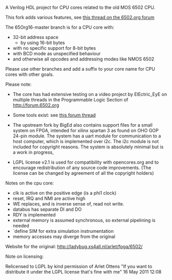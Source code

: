 A Verilog HDL project for CPU cores related to the old MOS 6502 CPU.

This fork adds various features, see [this thread on the 6502.org forum](http://forum.6502.org/viewtopic.php?f=10&t=1842)

The 65Org16-master branch is for a CPU core with:
  - 32-bit address space
    - by using 16-bit bytes
  - with no specific support for 8-bit bytes
  - with BCD mode as unspecified behaviour
  - and otherwise all opcodes and addressing modes like NMOS 6502

Please use other branches and add a suffix to your core name for
CPU cores with other goals.

Please note:

- The core has had extensive testing on a video project by ElEctric_EyE on multiple threads in the Programmable Logic Section of http://forum.6502.org

- Some tools exist: see [this forum thread](http://forum.6502.org/viewtopic.php?f=1&t=1982)

- The upstream fork by BigEd also contains support files for a small system on
  FPGA, intended for xilinx spartan 3 as found on OHO GOP 24-pin module.
  The system has a uart module for communication to a host computer,
  which is implemented over i2c. The i2c module is not included for
  copyright reasons.  The system is absolutely minimal but is a work
  in progress,

- LGPL license v2.1 is used for compatibility with opencores.org and to
  encourage redistribution of any source code improvements.
  (The license can be changed by agreement of all the copyright holders)

Notes on the cpu core:

- clk is active on the positive edge (is a phi1 clock)
- reset, IRQ and NMI are active high
- WE replaces, and is inverse sense of, read not write.
- databus has separate DI and DO
- RDY is implemented
- external memory is assumed synchronous, so external pipelining is needed
- `define SIM for extra simulation instrumentation
- memory accesses may diverge from the original

Website for the original: http://ladybug.xs4all.nl/arlet/fpga/6502/

Note on licensing:

Relicensed to LGPL by kind permission of Arlet Ottens
"If you want to distribute it under the LGPL license that's fine with me"
16 May 2011 12:08
